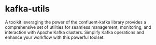 # kafka-utils
A toolkit leveraging the power of the confluent-kafka library provides a comprehensive set of utilities for seamless management, monitoring, and interaction with Apache Kafka clusters. Simplify Kafka operations and enhance your workflow with this powerful toolset.
